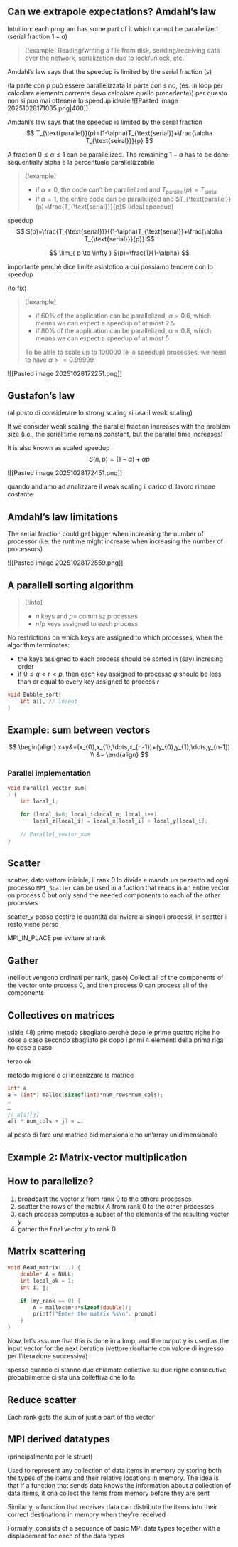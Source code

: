 ## Can we extrapole expectations? Amdahl’s law
Intuition: each program has some part of it which cannot be parallelized (serial fraction $1-a$)

>[!example]
>Reading/writing a file from disk, sending/receiving data over the network, serialization due to lock/unlock, etc.

Amdahl’s law says that the speedup is limited by the serial fraction ($s$)

(la parte con p può essere parallelizzata la parte con s no, (es. in loop per calcolare elemento corrente devo calcolare quello precedente)) per questo non si può mai ottenere lo speedup ideale
![[Pasted image 20251028171035.png|400]]

Amdahl’s law says that the speedup is limited by the serial fraction
$$
T_{\text{parallel}}(p)=(1-\alpha)T_{\text{serial}}+\frac{\alpha T_{\text{seiral}}}{p}
$$

A fraction $0\leq \alpha\leq 1$ can be parallelized. The remaining $1-a$ has to be done sequentially
alpha è la percentuale parallelizzabile

>[!example]
>- if $\alpha\neq 0$, the code can’t be parallelized and $T_{\text{parallel}}(p)=T_{\text{serial}}$
>- if $\alpha=1$, the entire code can be parallelized and $T_{\text{parallel}}(p)=\frac{T_{\text{serial}}}{p}$ (ideal speedup)

speedup
$$
S(p)=\frac{T_{\text{serial}}}{(1-\alpha)T_{\text{serial}}+\frac{\alpha T_{\text{serial}}}{p}}
$$

$$
\lim_{ p \to \infty } S(p)=\frac{1}{1-\alpha}
$$

importante perchè dice limite asintotico a cui possiamo tendere con lo speedup

(to fix)
>[!example]
>- if $60\%$ of the application can be parallelized, $\alpha = 0.6$, which means we can expect a speedup of at most $2.5$
>- if $80\%$ of the application can be parallelized, $\alpha = 0.8$, which means we can expect a speedup of at most $5$
>
>To be able to scale up to $100000$ (è lo speedup) processes, we need to have $\alpha >= 0.99999$

![[Pasted image 20251028172251.png]]

## Gustafon’s law
(al posto di considerare lo strong scaling si usa il weak scaling)

If we consider weak scaling, the parallel fraction increases with the problem size (i.e., the serial time remains constant, but the parallel time increases)

It is also known as scaled speedup
$$
S(n,p)=(1-\alpha)+\alpha p
$$

![[Pasted image 20251028172451.png]]

quando andiamo ad analizzare il weak scaling il carico di lavoro rimane costante

## Amdahl’s law limitations
The serial fraction could get bigger when increasing the number of processor (i.e. the runtime might increase when increasing the number of processors)

![[Pasted image 20251028172559.png]]

## A parallell sorting algorithm

>[!info]
>- $n$ keys and $p=$ comm sz processes
>- $n/p$ keys assigned to each process

No restrictions on which keys are assigned to which processes, when the algorithm terminates:
- the keys assigned to each process should be sorted in (say) incresing order
- if $0\leq q<r<p$, then each key assigned to processo $q$ should be less than or equal to every key assigned to process $r$

```c
void Bubble_sort(
	int a[], // in/out
)
```

## Example: sum between vectors
$$
\begin{align}
x+y&=(x_{0},x_{1},\dots,x_{n-1})+(y_{0},y_{1},\dots,y_{n-1}) \\
&=
\end{align}
$$

### Parallel implementation

```c
void Parallel_vector_sum(
) {
	int local_i;
	
	for (local_i=0; local_i<local_n; local_i++)
		local_z[local_i] = local_x[local_i] + local_y[local_i];
	
	// Parallel_vector_sum
}
```

## Scatter
scatter, dato vettore iniziale, il rank 0 lo divide e manda un pezzetto ad ogni processo
`MPI_Scatter` can be used in a fuction that reads in an entire vector on process 0 but only send the needed components to each of the other processes

scatter_v posso gestire le quantità da inviare ai singoli processi, in scatter il resto viene perso

MPI_IN_PLACE per evitare al rank 


## Gather
(nell’out vengono ordinati per rank, gaso)
Collect all of the components of the vector onto process 0, and then process 0 can process all of the components

## Collectives on matrices
(slide 48)
primo metodo sbagliato perchè dopo le prime quattro righe ho cose a caso
secondo sbagliato pk dopo i primi 4 elementi della prima riga ho cose a caso

terzo ok

metodo migliore è di linearizzare la matrice

```c
int* a;
a = (int*) malloc(sizeof(int)*num_rows*num_cols);
…
…
// a[i][j]
a[i * num_cols + j] = ….
```

al posto di fare una matrice bidimensionale ho un’array unidimensionale 

## Example 2: Matrix-vector multiplication
## How to parallelize?
1. broadcast the vector $x$ from rank 0 to the othere processes
2. scatter the rows of the matrix $A$ from rank 0 to the other processes
3. each process computes a subset of the elements of the resulting vector $y$
4. gather the final vector $y$ to rank 0

## Matrix scattering

```c
void Read_matrix(...) {
	double* A = NULL;
	int local_ok = 1;
	int i, j;
	
	if (my_rank == 0) {
		A = malloc(m*n*sizeof(double));
		printf("Enter the matrix %s\n", prompt)
	}
}
```

Now, let’s assume that this is done in a loop, and the output y is used as the
input vector for the next iteration
(vettore risultante con valore di ingresso per l’iterazione successiva)

spesso quando ci stanno due chiamate collettive su due righe consecutive, probabilmente ci sta una collettiva che lo fa

## Reduce scatter
Each rank gets the sum of just a part of the vector

## MPI derived datatypes
(principalmente per le struct)

Used to represent any collection of data items in memory by storing both the types of the items and their relative locations in memory. The idea is that if a function that sends data knows the information about a collection of data items, it cna collect the items from memory before they are sent

Similarly, a function that receives data can distribute the items into their correct destinations in memory when they’re received

Formally, consists of a sequence of basic MPI data types together with a displacement for each of the data types
